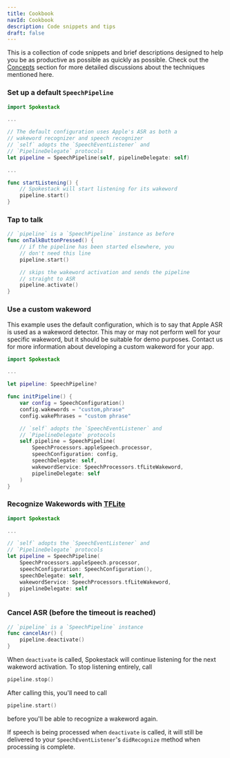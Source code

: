 ```yaml
---
title: Cookbook
navId: Cookbook
description: Code snippets and tips
draft: false
---
```


This is a collection of code snippets and brief descriptions designed to help you be as productive as possible as quickly as possible. Check out the [Concepts](/docs/concepts/speech-pipeline) section for more detailed discussions about the techniques mentioned here.

### Set up a default `SpeechPipeline`

```swift
import Spokestack

...

// The default configuration uses Apple's ASR as both a
// wakeword recognizer and speech recognizer
// `self` adopts the `SpeechEventListener` and
// `PipelineDelegate` protocols
let pipeline = SpeechPipeline(self, pipelineDelegate: self)

...

func startListening() {
    // Spokestack will start listening for its wakeword
    pipeline.start()
}
```

### Tap to talk

```swift
// `pipeline` is a `SpeechPipeline` instance as before
func onTalkButtonPressed() {
    // if the pipeline has been started elsewhere, you
    // don't need this line
    pipeline.start()

    // skips the wakeword activation and sends the pipeline
    // straight to ASR
    pipeline.activate()
}
```

### Use a custom wakeword

This example uses the default configuration, which is to say that Apple ASR is used as a wakeword detector. This may or may not perform well for your specific wakeword, but it should be suitable for demo purposes. Contact us for more information about developing a custom wakeword for your app.

```swift
import Spokestack

...

let pipeline: SpeechPipeline?

func initPipeline() {
    var config = SpeechConfiguration()
    config.wakewords = "custom,phrase"
    config.wakePhrases = "custom phrase"

    // `self` adopts the `SpeechEventListener` and
    // `PipelineDelegate` protocols
    self.pipeline = SpeechPipeline(
        SpeechProcessors.appleSpeech.processor,
        speechConfiguration: config,
        speechDelegate: self,
        wakewordService: SpeechProcessors.tfLiteWakeword,
        pipelineDelegate: self
    )
}
```

### Recognize Wakewords with [TFLite](https://www.tensorflow.org/lite)

```swift
import Spokestack

...

// `self` adopts the `SpeechEventListener` and
// `PipelineDelegate` protocols
let pipeline = SpeechPipeline(
    SpeechProcessors.appleSpeech.processor,
    speechConfiguration: SpeechConfiguration(),
    speechDelegate: self,
    wakewordService: SpeechProcessors.tfLiteWakeword,
    pipelineDelegate: self
)
```

### Cancel ASR (before the timeout is reached)

```swift
// `pipeline` is a `SpeechPipeline` instance
func cancelAsr() {
    pipeline.deactivate()
}
```

When `deactivate` is called, Spokestack will continue listening for the next wakeword activation. To stop listening entirely, call

```swift
pipeline.stop()
```

After calling this, you'll need to call

```swift
pipeline.start()
```

before you'll be able to recognize a wakeword again.

If speech is being processed when `deactivate` is called, it will still be delivered to your `SpeechEventListener`'s `didRecognize` method when processing is complete.
